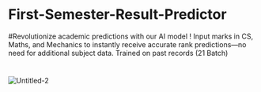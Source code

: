 # First-Semester-Result-Predictor
#Revolutionize academic predictions with our AI model ! Input marks in CS, Maths, and Mechanics to instantly receive accurate rank predictions—no need for additional subject data. Trained on past records (21 Batch)
#
![Untitled-2](https://github.com/GamiXChanuka/First-Semester-Result-Predictor/assets/104645759/37ddb817-67df-4efc-8e58-9966ab81865e)

